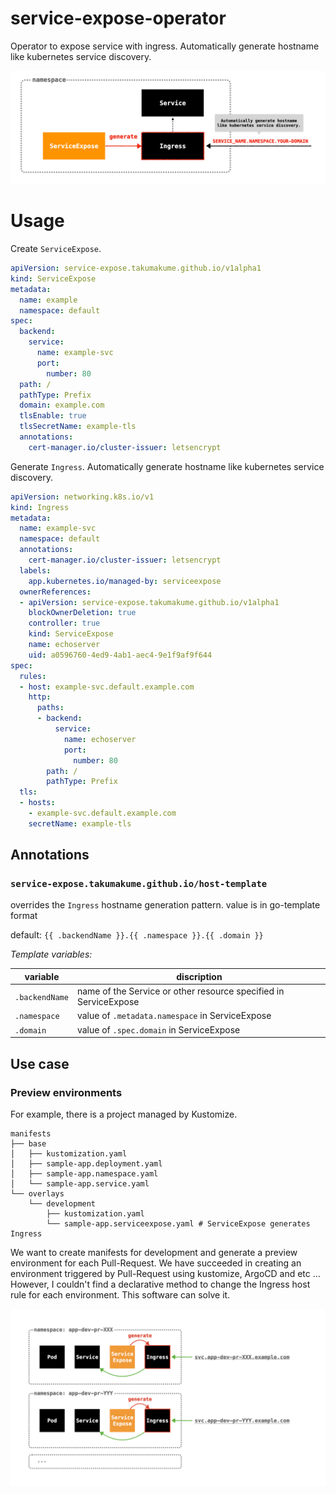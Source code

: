# service-expose-operator

Operator to expose service with ingress.
Automatically generate hostname like kubernetes service discovery.

![image](docs/overview.png)

# Usage

Create `ServiceExpose`.

```yaml
apiVersion: service-expose.takumakume.github.io/v1alpha1
kind: ServiceExpose
metadata:
  name: example
  namespace: default
spec:
  backend:
    service:
      name: example-svc
      port:
        number: 80
  path: /
  pathType: Prefix
  domain: example.com
  tlsEnable: true
  tlsSecretName: example-tls
  annotations:
    cert-manager.io/cluster-issuer: letsencrypt
```

Generate `Ingress`.
Automatically generate hostname like kubernetes service discovery.

```yaml
apiVersion: networking.k8s.io/v1
kind: Ingress
metadata:
  name: example-svc
  namespace: default
  annotations:
    cert-manager.io/cluster-issuer: letsencrypt
  labels:
    app.kubernetes.io/managed-by: serviceexpose
  ownerReferences:
  - apiVersion: service-expose.takumakume.github.io/v1alpha1
    blockOwnerDeletion: true
    controller: true
    kind: ServiceExpose
    name: echoserver
    uid: a0596760-4ed9-4ab1-aec4-9e1f9af9f644
spec:
  rules:
  - host: example-svc.default.example.com
    http:
      paths:
      - backend:
          service:
            name: echoserver
            port:
              number: 80
        path: /
        pathType: Prefix
  tls:
  - hosts:
    - example-svc.default.example.com
    secretName: example-tls
```

## Annotations

### `service-expose.takumakume.github.io/host-template`

overrides the `Ingress` hostname generation pattern.
value is in go-template format

default: `{{ .backendName }}.{{ .namespace }}.{{ .domain }}`

*Template variables:*

variable | discription
---      | ---
`.backendName` | name of the Service or other resource specified in ServiceExpose
`.namespace` | value of `.metadata.namespace` in ServiceExpose
`.domain` | value of `.spec.domain` in ServiceExpose

## Use case

### Preview environments

For example, there is a project managed by Kustomize.

```
manifests
├── base
│   ├── kustomization.yaml
│   ├── sample-app.deployment.yaml
│   ├── sample-app.namespace.yaml
│   └── sample-app.service.yaml
└── overlays
    └── development
        ├── kustomization.yaml
        └── sample-app.serviceexpose.yaml # ServiceExpose generates Ingress
```

We want to create manifests for development and generate a preview environment for each Pull-Request.
We have succeeded in creating an environment triggered by Pull-Request using kustomize, ArgoCD and etc ...
However, I couldn't find a declarative method to change the Ingress host rule for each environment.
This software can solve it.

![image](docs/preview.jpeg)
